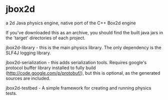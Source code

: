 jbox2d
======

a 2d Java physics engine, native port of the C++ Box2d engine


If you've downloaded this as an archive, you should find the built java jars in the 'target' directories of each project.

jbox2d-library - this is the main physics library.  The only dependency is the SLF4J logging library.

jbox2d-serialization - this adds serialization tools.  Requires google's protocol buffer library installed to fully build (http://code.google.com/p/protobuf/), but this is optional, as the generated sources are included.

jbox2d-testbed - A simple framework for creating and running physics tests.